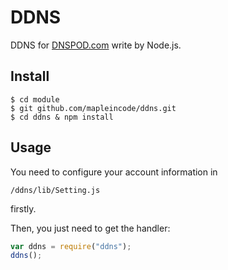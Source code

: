 DDNS
======

 DDNS for [DNSPOD.com](http://www.dnspod.com) write by Node.js.

Install
-------

```shell
$ cd module
$ git github.com/mapleincode/ddns.git
$ cd ddns & npm install
```

Usage
-----
You need to  configure your  account information in 
```shell
/ddns/lib/Setting.js
```
firstly. 

Then, you just need to get the handler:

```javascript
var ddns = require("ddns");
ddns();
```

